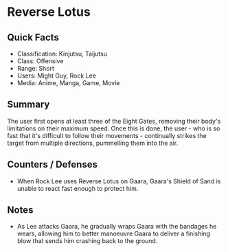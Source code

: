 # Reverse Lotus

## Quick Facts
- Classification: Kinjutsu, Taijutsu
- Class: Offensive
- Range: Short
- Users: Might Guy, Rock Lee
- Media: Anime, Manga, Game, Movie

## Summary
The user first opens at least three of the Eight Gates, removing their body's limitations on their maximum speed. Once this is done, the user - who is so fast that it's difficult to follow their movements - continually strikes the target from multiple directions, pummelling them into the air.

## Counters / Defenses
- When Rock Lee uses Reverse Lotus on Gaara, Gaara's Shield of Sand is unable to react fast enough to protect him.

## Notes
- As Lee attacks Gaara, he gradually wraps Gaara with the bandages he wears, allowing him to better manoeuvre Gaara to deliver a finishing blow that sends him crashing back to the ground.
